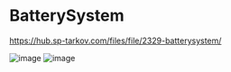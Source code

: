 # BatterySystem
https://hub.sp-tarkov.com/files/file/2329-batterysystem/

![image](https://github.com/user-attachments/assets/97a724c1-4b20-4c00-94a5-846a77c5bf59)
![image](https://github.com/user-attachments/assets/ce148e02-bb35-40c2-8921-19c7ff342e63)
